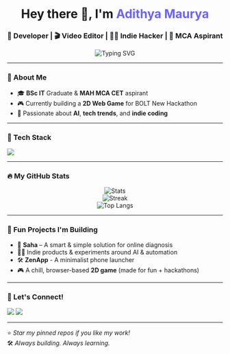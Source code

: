 <!-- Fancy GitHub README by ChatGPT -->

<h1 align="center">Hey there 👋, I'm <span style="color:#6c63ff;">Adithya Maurya</span></h1>
<h3 align="center">🚀 Developer | 🎬 Video Editor | 👨‍💻 Indie Hacker | 🎯 MCA Aspirant</h3>

<p align="center">
  <img src="https://readme-typing-svg.herokuapp.com?font=Fira+Code&size=22&pause=1000&center=true&vCenter=true&width=500&lines=Turning+Ideas+into+Code+%F0%9F%92%BB;Building+SaaS+Products+from+Scratch+%F0%9F%9B%A0%EF%B8%8F;Lover+of+Clean+Code+%E2%9C%A8;Sharing+AI%2FTech+Insights+Everyday+%F0%9F%93%BA" alt="Typing SVG" />
</p>

---

### 🌟 About Me
- 🎓 **BSc IT** Graduate & **MAH MCA CET** aspirant  
- 🎮 Currently building a **2D Web Game** for BOLT New Hackathon  
- 🧠 Passionate about **AI**, **tech trends**, and **indie coding**  

---

### 🧰 Tech Stack
<img src="https://skillicons.dev/icons?i=html,css,js,react,nodejs,mysql,php,python,cs,cpp,java,vercel,ai,netlify,blender,unity,github,vscode," />

---

### 🔥 My GitHub Stats

<p align="center">
  <img src="https://github-readme-stats.vercel.app/api?username=Adithyamaurya&show_icons=true&theme=radical" alt="Stats" />
  <br />
  <img src="https://github-readme-streak-stats.herokuapp.com/?user=Adithyamaurya&theme=radical" alt="Streak" />
  <br />
  <img src="https://github-readme-stats.vercel.app/api/top-langs/?username=Adithyamaurya&layout=compact&theme=radical" alt="Top Langs" />
</p>

---

### 🧠 Fun Projects I'm Building
- 🧪 **Saha** – A smart & simple solution for online diagnosis  
- 🧙‍♂️ Indie products & experiments around AI & automation
- 🛠️ **ZenApp** - A minimalist phone launcher
- 🎮 A chill, browser-based **2D game** (made for fun + hackathons)

---

### 📢 Let's Connect!
<p align="left">
  <a href="https://linkedin.com" target="_blank"><img src="https://img.shields.io/badge/LinkedIn-blue?style=for-the-badge&logo=linkedin" /></a>
  <a href="mailto:adithyama012@gmail.com" target="_blank"><img src="https://img.shields.io/badge/Gmail-D14836?style=for-the-badge&logo=gmail&logoColor=white" /></a>
</p>

---

⭐️ _Star my pinned repos if you like my work!_  
🛠 _Always building. Always learning._

